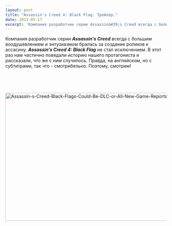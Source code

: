```yaml
---
layout: post
title: "Assassin's Creed 4: Black Flag. Трейлер."
date: 2013-05-17
excerpt: 'Компания разработчик серии Assassin&#39;s Creed всегда с большим воодушевлением и энтузиазмом бралась за создание роликов к ассасину. Assassin&#39;s Creed 4&#58; Black Flag не стал исключением. В этот раз нам частично поведали историю нашего протагониста и рассказали, что же с ним случилось....'
---
```


Компания разработчик серии <em><strong>Assassin's Creed</strong></em> всегда с большим воодушевлением и энтузиазмом бралась за создание роликов к ассасину. <em><strong>Assassin's Creed 4: Black Flag</strong></em> не стал исключением. В этот раз нам частично поведали историю нашего протагониста и рассказали, что же с ним случилось. Правда, на английском, но с субтитрами, так что - смотрибельно. Поэтому, смотрим!

&nbsp;

&nbsp;

<a href="http://gamersoul.ru/wp-content/uploads/2013/02/Assassin-s-Creed-Black-Flags-Could-Be-DLC-or-All-New-Game-Reports-Say.jpg"><img class="size-full wp-image-1539 aligncenter" alt="Assassin-s-Creed-Black-Flags-Could-Be-DLC-or-All-New-Game-Reports-Say" src="http://gamersoul.ru/wp-content/uploads/2013/02/Assassin-s-Creed-Black-Flags-Could-Be-DLC-or-All-New-Game-Reports-Say.jpg" width="728" height="400" /></a>